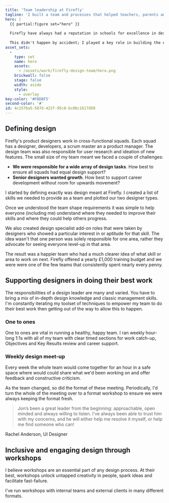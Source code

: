 ```yaml
---
title: 'Team leadership at Firefly'
tagline: 'I built a team and processes that helped teachers, parents and students all over the world.'
hero: |
  {{ partial:figure set="hero" }}
  
  Firefly have always had a reputation in schools for excellence in design. Brilliant usability and aesthetic appeal are key differentiators.
  
  This didn't happen by accident; I played a key role in building the environment where great work could happen by encouraging design thinking across the business from the start.
asset_sets:
  -
    type: set
    name: hero
    assets:
      - /assets/work/firefly-design-team/hero.png
    brickwall: false
    stage: false
    width: aside
    style:
      - overlay
key-color: '#F8D8F5'
second-color: '#'
id: 4c1576a5-587d-422f-95c0-bc06c1b17d50
---
```

## Defining design

Firefly's product designers work in cross-functional squads. Each squad has a designer, developers, a scrum master an a product manager. The design team was also responsible for user research and ideation of new features. The small size of my team meant we faced a couple of challenges:

* **We were responsible for a wide array of design tasks**. How best to ensure all squads had equal design support?
* **Senior designers wanted growth**. How best to support career development without room for upwards movement?

I started by defining exactly was design meant at Firefly. I created a list of skills we needed to provide as a team and plotted our two designer types.

Once we understood the team shape requirements it was simple to help everyone (including me) understand where they needed to improve their skills and where they could help others progress.

We also created design specialist add-on roles that were taken by designers who showed a particular interest in or aptitude for that skill. The idea wasn't that one person was solely responsible for one area, rather they advocate for seeing everyone level-up in that area.

The result was a happier team who had a much clearer idea of what skill or area to work on next. Firefly offered a yearly £1,000 training budget and we were were one of the few teams that consistently spent nearly every penny. 

## Supporting designers in doing their best work

The responsibilities of a design leader are many and varied. You have to bring a mix of in-depth design knowledge and classic management skills. I'm constantly iterating my toolset of techniques to empower my team to do their best work then getting out of the way to allow this to happen.

### One to ones

One to ones are vital in running a healthy, happy team. I ran weekly hour-long 1:1s with all of my team with clear timed sections for work catch-up, Objectives and Key Results review and career support.

### Weekly design meet-up

Every week the whole team would come together for an hour in a safe space where would could share what we'd been working on and offer feedback and constructive criticism.

As the team changed, so did the format of these meeting. Periodically, I'd turn the whole of the meeting over to a format workshop to ensure we were always keeping the format fresh.

> Jon’s been a great leader from the beginning: approachable, open minded and always willing to listen. I’ve always been able to trust him with my concerns, and he will either help me resolve it myself, or help me find someone who can!

Rachel Anderson, UI Designer

## Inclusive and engaging design through workshops

I believe workshops are an essential part of any design process. At their best, workshops unlock untapped creativity in people, spark ideas and facilitate fast-failure.

I've run workshops with internal teams and external clients in many different formats.
